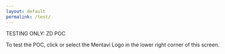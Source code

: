```yaml
---
layout: default
permalink: /test/
---
```


TESTING ONLY: ZD POC

To test the POC, click or select the Mentavi Logo in the lower right corner of this screen.


<style>
/* Prevent horizontal scroll globally */
html, body { 
  overflow-x: hidden !important;
  max-width: 100vw !important;
}

/* Target all potential chat elements with broader selectors */
iframe,
iframe[src*="airia"],
iframe[src*="embed"],
[class*="airia"],
[id*="airia"],
[class*="chat"],
[id*="chat"] {
  box-sizing: border-box !important;
}

/* Mobile fixes - cast a wider net */
@media (max-width: 768px) {
  /* Constrain all iframes and potential chat elements */
  iframe,
  iframe[src*="airia"],
  iframe[src*="embed"],
  [class*="airia"],
  [id*="airia"],
  [class*="chat"],
  [id*="chat"],
  div[style*="position: fixed"],
  div[style*="bottom"],
  div[style*="right"] {
    max-width: calc(100vw - 20px) !important;
    box-sizing: border-box !important;
  }
  
  /* Force any fixed positioned elements to stay within bounds */
  *[style*="position: fixed"] {
    max-width: calc(100vw - 20px) !important;
    right: 10px !important;
  }
}

@media (max-width: 480px) {
  iframe,
  iframe[src*="airia"],
  iframe[src*="embed"],
  [class*="airia"],
  [id*="airia"],
  [class*="chat"],
  [id*="chat"],
  div[style*="position: fixed"] {
    max-width: calc(100vw - 15px) !important;
  }
  
  *[style*="position: fixed"] {
    max-width: calc(100vw - 15px) !important;
    right: 5px !important;
  }
}
</style>

<script>
(function preventMobileOverflow() {
  function constrainElements() {
    const isMobile = window.innerWidth <= 768;
    const isExtraSmall = window.innerWidth <= 480;
    
    if (!isMobile) return;
    
    // Cast a wider net - target all potential problematic elements
    const selectors = [
      'iframe',
      'iframe[src*="airia"]',
      'iframe[src*="embed"]',
      '[class*="airia"]', 
      '[id*="airia"]',
      '[class*="chat"]',
      '[id*="chat"]'
    ];
    
    selectors.forEach(selector => {
      document.querySelectorAll(selector).forEach(el => {
        const margin = isExtraSmall ? '15px' : '20px';
        el.style.maxWidth = `calc(100vw - ${margin}) !important`;
        el.style.boxSizing = 'border-box !important';
        
        // Handle fixed positioned elements
        const computedStyle = getComputedStyle(el);
        if (computedStyle.position === 'fixed') {
          el.style.right = `${isExtraSmall ? '5px' : '10px'} !important`;
        }
      });
    });
    
    // Specifically target any fixed positioned elements
    document.querySelectorAll('*').forEach(el => {
      const style = getComputedStyle(el);
      if (style.position === 'fixed') {
        const margin = isExtraSmall ? '15px' : '20px';
        el.style.maxWidth = `calc(100vw - ${margin}) !important`;
        
        // If it's positioned on the right, ensure it's not off screen
        if (style.right !== 'auto') {
          el.style.right = `${isExtraSmall ? '5px' : '10px'} !important`;
        }
      }
    });
  }
  
  // Run when DOM changes (chat widget loads)
  const observer = new MutationObserver(() => {
    setTimeout(constrainElements, 100);
  });
  observer.observe(document.documentElement, { 
    childList: true, 
    subtree: true,
    attributes: true
  });
  
  // Run on window resize
  window.addEventListener('resize', () => {
    setTimeout(constrainElements, 100);
  });
  
  // Run immediately and periodically
  constrainElements();
  requestAnimationFrame(constrainElements);
  setInterval(constrainElements, 1000);
})();
</script>


<script type="module">
  import AiriaChat from "https://chat.airia.ai/api/get-chat-embed";
  AiriaChat.init({
    pipelineId: "8e803d5a-4996-4dfc-b4eb-cf79430fcaeb",
    apiKey: "ak-MjQzMzQ2Nzk1OXwxNzU2Njc4MTE5ODI4fHRpLVRXVnVkR0YyYVNCSVpXRnNkR2d0VDNCbGJpQlNaV2RwYzNSeVlYUnBiMjR0VUhKdlptVnpjMmx2Ym1Gc3wxfDEwMDM4NDI4NSAg",
    apiUrl: "https://embed-api.airia.ai",
    greeting: "Hi there. Welcome to the TESTING ONLY Mentavi Health support bot. How can I assist you today?",
    imagePath: "/images/logo-header.png",
    imageSize: "small",
    imageBgColor: "#FFFFFF"
  });
</script>

